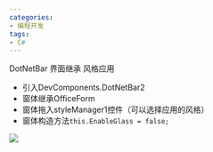 ```yaml
---
categories: 
- 编程开发
tags:
- C#
---
```

DotNetBar 界面继承 风格应用

<!--more-->

- 引入DevComponents.DotNetBar2
- 窗体继承OfficeForm
- 窗体拖入styleManager1控件（可以选择应用的风格）
- 窗体构造方法`this.EnableGlass = false;`

![](http://imgs.0305.ink/blog_1.png)